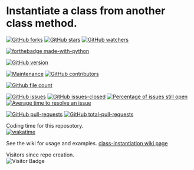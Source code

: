 # Instantiate a class from another class method.

[![GitHub forks](https://img.shields.io/github/forks/Lerking/class-instantiation.svg?style=social&label=Fork&maxAge=2592000)](https://GitHub.com/Lerking/class-instantiation/forks/)
[![GitHub stars](https://img.shields.io/github/stars/Lerking/class-instantiation.svg?style=social&label=Star&maxAge=2592000)](https://GitHub.com/Lerking/class-instantiation/stargazers/)
[![GitHub watchers](https://img.shields.io/github/watchers/Lerking/class-instantiation.svg?style=social&label=Watch&maxAge=2592000)](https://GitHub.com/Lerking/class-instantiation/watchers/)

[![forthebadge made-with-python](http://ForTheBadge.com/images/badges/made-with-python.svg)](https://www.python.org/)

[![GitHub version](https://badge.fury.io/gh/Lerking-class-instantiation.svg)](https://github.com/Lerking/class-instantiation)

[![Maintenance](https://img.shields.io/badge/Maintained%3F-yes-green.svg)](https://GitHub.com/Lerking/class-instantiation.github.io/graphs/commit-activity)
[![GitHub contributors](https://img.shields.io/github/contributors/Lerking/class-instantiation.svg)](https://GitHub.com/Lerking/class-instantiation/graphs/contributors/)

[![Github file count](https://img.shields.io/github/directory-file-count/Lerking/class-instantiation)]()

[![GitHub issues](https://img.shields.io/github/issues/Lerking/class-instantiation.svg)](https://GitHub.com/Lerking/class-instantiation/issues/)
[![GitHub issues-closed](https://img.shields.io/github/issues-closed/Lerking/class-instantiation.svg)](https://GitHub.com/Lerking/class-instantiation/issues?q=is%3Aissue+is%3Aclosed)
[![Percentage of issues still open](http://isitmaintained.com/badge/open/Lerking/class-instantiation.svg)](http://isitmaintained.com/project/Lerking/class-instantiation "Percentage of issues still open")
[![Average time to resolve an issue](http://isitmaintained.com/badge/resolution/Lerking/class-instantiation.svg)](http://isitmaintained.com/project/Lerking/class-instantiation "Average time to resolve an issue")

[![GitHub pull-requests](https://img.shields.io/github/issues-pr/Lerking/class-instantiation.svg)](https://GitHub.com/Lerking/class-instantiation/pull)
[![GitHub total-pull-requests](https://badgen.net/github/prs/Lerking/class-instantiation)](https://GitHub.com/Lerking/class-instantiation/pull)

Coding time for this reposotory.</br>
[![wakatime](https://wakatime.com/badge/user/d43f2852-fd6f-45b4-b713-558ad18204d4/project/9c0c0586-fa35-4918-ba70-d3982e9c672b.svg)](https://wakatime.com/badge/user/d43f2852-fd6f-45b4-b713-558ad18204d4/project/9c0c0586-fa35-4918-ba70-d3982e9c672b)

See the wiki for usage and examples.
[class-instantiation wiki page](https://github.com/Lerking/class-instantiation/wiki)

Visitors since repo creation.</br>
![Visitor Badge](https://visitor-badge.laobi.icu/badge?page_id=Lerking.class-instantiation)